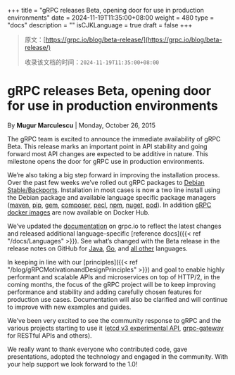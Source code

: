 +++
title = "gRPC releases Beta, opening door for use in production environments"
date = 2024-11-19T11:35:00+08:00
weight = 480
type = "docs"
description = ""
isCJKLanguage = true
draft = false
+++

> 原文：[https://grpc.io/blog/beta-release/](https://grpc.io/blog/beta-release/)
>
> 收录该文档的时间：`2024-11-19T11:35:00+08:00`

# gRPC releases Beta, opening door for use in production environments

By **Mugur Marculescu** | Monday, October 26, 2015



The gRPC team is excited to announce the immediate availability of gRPC Beta. This release marks an important point in API stability and going forward most API changes are expected to be additive in nature. This milestone opens the door for gRPC use in production environments.

We’re also taking a big step forward in improving the installation process. Over the past few weeks we’ve rolled out gRPC packages to [Debian Stable/Backports](https://packages.debian.org/jessie-backports/libgrpc0). Installation in most cases is now a two line install using the Debian package and available language specific package managers ([maven](https://search.maven.org/#artifactdetails|io.grpc|grpc-core|0.9.0|jar), [pip](https://pypi.python.org/pypi/grpcio), [gem](https://rubygems.org/gems/grpc), [composer](https://packagist.org/packages/grpc/grpc), [pecl](https://pecl.php.net/package/gRPC), [npm](https://www.npmjs.com/package/grpc), [nuget](https://www.nuget.org/packages/Grpc/), [pod](https://cocoapods.org/pods/gRPC)). In addition [gRPC docker images](https://hub.docker.com/r/grpc) are now available on Docker Hub.

We’ve updated the [documentation](https://grpc.io/docs/) on grpc.io to reflect the latest changes and released additional language-specific [reference docs]({{< ref "/docs/Languages" >}}). See what’s changed with the Beta release in the release notes on GitHub for [Java](https://github.com/grpc/grpc-java/releases/tag/v0.9.0), [Go](https://godoc.org/google.golang.org/grpc), and [all other](https://github.com/grpc/grpc/releases/tag/release-0_11_0) languages.

In keeping in line with our [principles]({{< ref "/blog/gRPCMotivationandDesignPrinciples" >}}) and goal to enable highly performant and scalable APIs and microservices on top of HTTP/2, in the coming months, the focus of the gRPC project will be to keep improving performance and stability and adding carefully chosen features for production use cases. Documentation will also be clarified and will continue to improve with new examples and guides.

We’ve been very excited to see the community response to gRPC and the various projects starting to use it ([etcd v3 experimental API](https://coreos.com/blog/etcd-2.2), [grpc-gateway](https://github.com/gengo/grpc-gateway) for RESTful APIs and others).

We really want to thank everyone who contributed code, gave presentations, adopted the technology and engaged in the community. With your help support we look forward to the 1.0!

